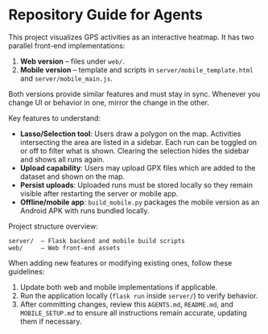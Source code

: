 # Repository Guide for Agents

This project visualizes GPS activities as an interactive heatmap.
It has two parallel front-end implementations:

1. **Web version** – files under `web/`.
2. **Mobile version** – template and scripts in `server/mobile_template.html` and `server/mobile_main.js`.

Both versions provide similar features and must stay in sync. Whenever you change UI or behavior in one, mirror the change in the other.

Key features to understand:

- **Lasso/Selection tool**: Users draw a polygon on the map. Activities intersecting the area are listed in a sidebar. Each run can be toggled on or off to filter what is shown. Clearing the selection hides the sidebar and shows all runs again.
- **Upload capability**: Users may upload GPX files which are added to the dataset and shown on the map.
- **Persist uploads**: Uploaded runs must be stored locally so they remain visible after restarting the server or mobile app.
- **Offline/mobile app**: `build_mobile.py` packages the mobile version as an Android APK with runs bundled locally.

Project structure overview:

```
server/  – Flask backend and mobile build scripts
web/     – Web front-end assets
```

When adding new features or modifying existing ones, follow these guidelines:

1. Update both web and mobile implementations if applicable.
2. Run the application locally (``flask run`` inside `server/`) to verify behavior.
3. After committing changes, review this `AGENTS.md`, `README.md`, and `MOBILE_SETUP.md` to ensure all instructions remain accurate, updating them if necessary.